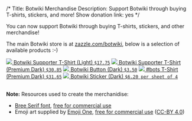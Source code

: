/*
Title: Botwiki Merchandise
Description: Support Botwiki through buying T-shirts, stickers, and more!
Show donation link: yes
*/

You can now support Botwiki through buying T-shirts, stickers, and other merchandise!

The main Botwiki store is at [zazzle.com/botwiki](http://www.zazzle.com/botwiki), below is a selection of available products :-)


<div class="centered-text">
  <a href="http://www.zazzle.com/botwiki_supporter_t_shirt_light-235613230296235918?rf=238041368524409010">
    <img src="https://rlv.zcache.com/botwiki_supporter_t_shirt_light-r092657d63b0347ee984b6e8e96fff840_johy2_325.jpg?bg=0xffffff" class="centered">
  </a>
  <a href="http://www.zazzle.com/botwiki_supporter_t_shirt_light-235613230296235918?rf=238041368524409010">Botwiki Supporter T-Shirt (Light) <code>$17.75</code></a>

  <a href="http://www.zazzle.com/botwiki_supporter_t_shirt_premium_dark-235030638837729356?rf=238041368524409010">
    <img src="https://rlv.zcache.com/botwiki_supporter_t_shirt_premium_dark-r5a41751d7d18400d87271ea963f55e66_jg4dk_325.jpg?bg=0xffffff" class="centered">
  </a>
  <a href="http://www.zazzle.com/botwiki_supporter_t_shirt_premium_dark-235030638837729356?rf=238041368524409010">Botwiki Supporter T-Shirt (Premium Dark) <code>$30.85</code></a>

  <a href="http://www.zazzle.com/botwiki_button_dark-145771497461844535?rf=238041368524409010">
    <img src="https://rlv.zcache.com/botwiki_button_dark-raa2459b975304c47817eb0fb814768fc_x7j3i_8byvr_325.jpg?bg=0xffffff" class="centered">
  </a>
  <a href="http://www.zazzle.com/botwiki_button_dark-145771497461844535?rf=238041368524409010">Botwiki Button (Dark) <code>$3.50</code></a>

  <a href="http://www.zazzle.com/bots_t_shirt_premium_dark-235922236828732530?rf=238041368524409010">
    <img src="https://rlv.zcache.com/bots_t_shirt_premium_dark-r64cdcd80081f43a9b2852a6bcd27706a_jyrs6_325.jpg?bg=0xffffff" class="centered">
  </a>
  <a href="http://www.zazzle.com/bots_t_shirt_premium_dark-235922236828732530?rf=238041368524409010">#bots T-Shirt (Premium Dark) <code>$31.65</code></a>

  <a href="http://www.zazzle.com/botwiki_sticker_dark-217366014294645377?rf=238041368524409010">
    <img src="https://rlv.zcache.com/botwiki_sticker_dark-rd29591cee4f64529ac0c683b42f84885_v9wxo_8byvr_325.jpg?bg=0xffffff" class="centered">
  </a>
  <a href="http://www.zazzle.com/botwiki_sticker_dark-217366014294645377?rf=238041368524409010">Botwiki Sticker (Dark) <code>$6.20 per sheet of 4</code></a>

  <!-- Coming soon?
  <a href="PRODUCTURL">
    <img src="IMGURL" class="centered">
  </a>
  <a href="PRODUCTURL">PRODUCTTITLE</a>
  -->
</div>
<br/>

**Note:** Resources used to create the merchanidise:

- [Bree Serif font](https://www.google.com/fonts/specimen/Bree+Serif), [free for commercial use](https://developers.google.com/fonts/)
- Emoji art supplied by [Emoji One](http://emojione.com/), [free for commercial use](http://emojione.com/licensing/) ([CC-BY 4.0](https://creativecommons.org/licenses/by/4.0/legalcode))
